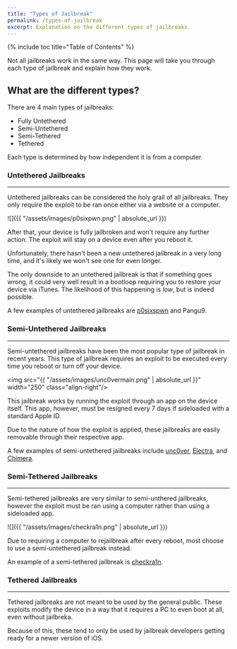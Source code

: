 ```yaml
---
title: "Types of Jailbreak"
permalink: /types-of-jailbreak
excerpt: Explanation on the different types of jailbreaks
---
```


{% include toc title="Table of Contents" %}

Not all jailbreaks work in the same way. This page will take you through each type of jailbreak and explain how they work.

## What are the different types?

There are 4 main types of jailbreaks: 

- Fully Untethered
- Semi-Untethered
- Semi-Tethered
- Tethered

Each type is determined by how independent it is from a computer.

### Untethered Jailbreaks
---

Untethered jailbreaks can be considered the holy grail of all jailbreaks. They only require the exploit to be ran once either via a website or a computer.

![]({{ "/assets/images/p0sixpwn.png" | absolute_url }})

After that, your device is fully jailbroken and won't require any further action. The exploit will stay on a device even after you reboot it.

Unfortunately, there hasn't been a new untethered jailbreak in a very long time, and it's likely we won't see one for even longer.

The only downside to an untethered jailbreak is that if something goes wrong, it could very well result in a bootloop requiring you to restore your device via iTunes. The likelihood of this happening is _low_, but is indeed possible.

A few examples of untethered jailbreaks are [p0sixspwn](installing-p0sixspwn) and Pangu9.

### Semi-Untethered Jailbreaks
---

Semi-untethered jailbreaks have been the most popular type of jailbreak in recent years. This type of jailbreak requires an exploit to be executed every time you reboot or turn off your device.

<img src="{{ "/assets/images/unc0vermain.png" | absolute_url }}" width="250" class="align-right"/>

This jailbreak works by running the exploit through an app on the device itself. This app, however, must be resigned every 7 days if sideloaded with a standard Apple ID.

Due to the nature of how the exploit is applied, these jailbreaks are easily removable through their respective app.

A few examples of semi-untethered jailbreaks include [unc0ver](installing-unc0ver), [Electra](installing-electra), and [Chimera](installing-chimera).

### Semi-Tethered Jailbreaks
---

Semi-tethered jailbreaks are very similar to semi-unthered jailbreaks, however the exploit must be ran using a computer rather than using a sideloaded app.

![]({{ "/assets/images/checkra1n.png" | absolute_url }})

Due to requiring a computer to rejailbreak after every reboot, most choose to use a semi-untethered jailbreak instead.

An example of a semi-tethered jailbreak is [checkra1n](installing-checkra1n).

### Tethered Jailbreaks
---

Tethered jailbreaks are not meant to be used by the general public. These exploits modify the device in a way that it requires a PC to even boot at all, even without jailbreka.

Because of this, these tend to only be used by jailbreak developers getting ready for a newer version of iOS.
